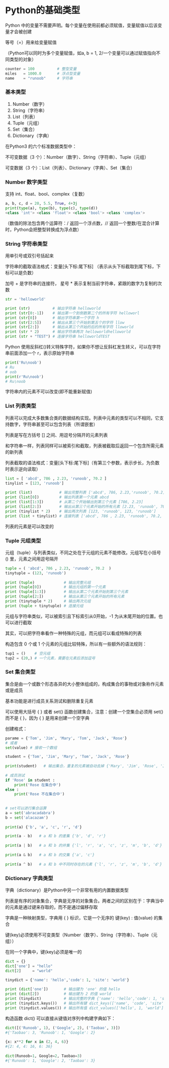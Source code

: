 # Python的基础类型

Python 中的变量不需要声明。每个变量在使用前都必须赋值，变量赋值以后该变量才会被创建

等号（=）用来给变量赋值

（Python可以同时为多个变量赋值，如a, b = 1, 2/一个变量可以通过赋值指向不同类型的对象）

```python
counter = 100          # 整型变量
miles   = 1000.0       # 浮点型变量
name    = "runoob"     # 字符串
```

### 基本类型

1. Number（数字）
2. String（字符串）
3. List（列表）
4. Tuple（元组）
5. Set（集合）
6. Dictionary（字典）

在Python3 的六个标准数据类型中：

不可变数据（3 个）：Number（数字）、String（字符串）、Tuple（元组）

可变数据（3 个）：List（列表）、Dictionary（字典）、Set（集合）

### Number 数字类型
支持 int、float、bool、complex（复数）
```python
a, b, c, d = 20, 5.5, True, 4+3j
print(type(a), type(b), type(c), type(d))
<class 'int'> <class 'float'> <class 'bool'> <class 'complex'>
```
（数值的除法包含两个运算符：/ 返回一个浮点数，// 返回一个整数/在混合计算时，Python会把整型转换成为浮点数）

### String 字符串类型
用单引号或双引号括起来

字符串的截取语法格式：变量[头下标:尾下标] （表示从头下标截取到尾下标，下标可以是负数）

加号 + 是字符串的连接符， 星号 * 表示复制当前字符串，紧跟的数字为复制的次数

```python
str = 'helloworld'

print (str)          # 输出字符串 helloworld
print (str[0:-1])    # 输出第一个到倒数第二个的所有字符 helloworl
print (str[0])       # 输出字符串第一个字符 h
print (str[2:5])     # 输出从第三个开始到第五个的字符 llow
print (str[2:])      # 输出从第三个开始的后的所有字符 lloworld
print (str * 2)      # 输出字符串两次 helloworldhelloworld
print (str + "TEST") # 连接字符串 helloworldTEST
```

Python 使用反斜杠(\)转义特殊字符，如果你不想让反斜杠发生转义，可以在字符串前面添加一个 r，表示原始字符串
```python
print('Ru\noob')
# Ru
# oob
print(r'Ru\noob')
# Ru\noob
```
字符串内的元素不可以改变(即不能重新赋值)

### List 列表类型

列表可以完成大多数集合类的数据结构实现。列表中元素的类型可以不相同，它支持数字，字符串甚至可以包含列表（所谓嵌套）

列表是写在方括号 [] 之间、用逗号分隔开的元素列表

和字符串一样，列表同样可以被索引和截取，列表被截取后返回一个包含所需元素的新列表

列表截取的语法格式：变量[头下标:尾下标]（有第三个参数，表示步长，为负数时表示逆向读取）
```python
list = [ 'abcd', 786 , 2.23, 'runoob', 70.2 ]
tinylist = [123, 'runoob']
 
print (list)            # 输出完整列表 ['abcd', 786, 2.23,'runoob', 70.2]
print (list[0])         # 输出列表第一个元素 abcd
print (list[1:3])       # 从第二个开始输出到第三个元素 [786, 2.23]
print (list[2:])        # 输出从第三个元素开始的所有元素 [2.23, 'runoob', 70.2]
print (tinylist * 2)    # 输出两次列表 [123, 'runoob', 123, 'runoob']
print (list + tinylist) # 连接列表 ['abcd', 786 , 2.23, 'runoob', 70.2, 123, 'runoob']
```

列表的元素是可以改变的

### Tuple 元组类型
元组（tuple）与列表类似，不同之处在于元组的元素不能修改。元组写在小括号 () 里，元素之间用逗号隔开
```python
tuple = ( 'abcd', 786 , 2.23, 'runoob', 70.2  )
tinytuple = (123, 'runoob')
 
print (tuple)             # 输出完整元组 
print (tuple[0])          # 输出元组的第一个元素
print (tuple[1:3])        # 输出从第二个元素开始到第三个元素
print (tuple[2:])         # 输出从第三个元素开始的所有元素
print (tinytuple * 2)     # 输出两次元组
print (tuple + tinytuple) # 连接元组
```

元组与字符串类似，可以被索引且下标索引从0开始，-1 为从末尾开始的位置。也可以进行截取

其实，可以把字符串看作一种特殊的元组，而元组可以看成特殊的列表

构造包含 0 个或 1 个元素的元组比较特殊，所以有一些额外的语法规则：

```python
tup1 = ()    # 空元组
tup2 = (20,) # 一个元素，需要在元素后添加逗号
```

### Set 集合类型
集合是由一个或数个形态各异的大小整体组成的，构成集合的事物或对象称作元素或是成员

基本功能是进行成员关系测试和删除重复元素

可以使用大括号 { } 或者 set() 函数创建集合，注意：创建一个空集合必须用 set() 而不是 { }，因为 { } 是用来创建一个空字典

创建格式：
```python
parame = {'Tom', 'Jim', 'Mary', 'Tom', 'Jack', 'Rose'}
# 或者
set(value) # 接收一个数组
```

```python
student = {'Tom', 'Jim', 'Mary', 'Tom', 'Jack', 'Rose'}
 
print(student)   # 输出集合，重复的元素被自动去掉 {'Mary', 'Jim', 'Rose', 'Jack', 'Tom'}
 
# 成员测试
if 'Rose' in student :
    print('Rose 在集合中')
else :
    print('Rose 不在集合中')
 
 
# set可以进行集合运算
a = set('abracadabra')
b = set('alacazam')
 
print(a) {'b', 'a', 'c', 'r', 'd'}

print(a - b)   # a 和 b 的差集 {'b', 'd', 'r'}
 
print(a | b)   # a 和 b 的并集 {'l', 'r', 'a', 'c', 'z', 'm', 'b', 'd'}
 
print(a & b)   # a 和 b 的交集 {'a', 'c'}
 
print(a ^ b)   # a 和 b 中不同时存在的元素 {'l', 'r', 'z', 'm', 'b', 'd'}

```

### Dictionary 字典类型
字典（dictionary）是Python中另一个非常有用的内置数据类型

列表是有序的对象集合，字典是无序的对象集合。两者之间的区别在于：字典当中的元素是通过键来存取的，而不是通过偏移存取

字典是一种映射类型，字典用 { } 标识，它是一个无序的 键(key) : 值(value) 的集合

键(key)必须使用不可变类型（Number（数字）、String（字符串）、Tuple（元组））

在同一个字典中，键(key)必须是唯一的

```python
dict = {}
dict['one'] = "hello"
dict[2]     = "world"
 
tinydict = {'name': 'hello','code': 1, 'site': 'world'}

print (dict['one'])       # 输出键为 'one' 的值 hello
print (dict[2])           # 输出键为 2 的值 world
print (tinydict)          # 输出完整的字典 {'name': 'hello','code': 1, 'site': 'world'}
print (tinydict.keys())   # 输出所有键 dict_keys(['name', 'code', 'site'])
print (tinydict.values()) # 输出所有值 dict_values(['hello', 1, 'world'])
```

构造函数 dict() 可以直接从键值对序列中构建字典如下：
```python
dict([('Runoob', 1), ('Google', 2), ('Taobao', 3)])
#{'Taobao': 3, 'Runoob': 1, 'Google': 2}
 
{x: x**2 for x in (2, 4, 6)}
#{2: 4, 4: 16, 6: 36}
 
dict(Runoob=1, Google=2, Taobao=3)
#{'Runoob': 1, 'Google': 2, 'Taobao': 3}
```